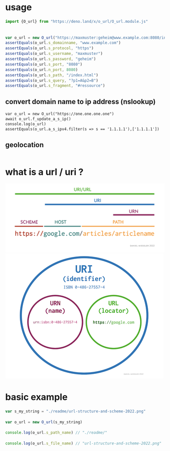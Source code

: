 # usage 

```javascript 
import {O_url} from "https://deno.land/x/o_url/O_url.module.js"


var o_url = new O_url("https://maxmuster:geheim@www.example.com:8080/index.html?p1=A&p2=B#ressource")
assertEquals(o_url.s_domainname, "www.example.com")
assertEquals(o_url.s_protocol, "https")
assertEquals(o_url.s_username, "maxmuster")
assertEquals(o_url.s_password, "geheim")
assertEquals(o_url.s_port, "8080")
assertEquals(o_url.n_port, 8080)
assertEquals(o_url.s_path, "/index.html")
assertEquals(o_url.s_query, "?p1=A&p2=B")
assertEquals(o_url.s_fragment, "#ressource")

```
## convert domain name to ip address (nslookup) 
```
var o_url = new O_url("https://one.one.one.one")
await o_url.f_update_a_s_ip()
console.log(o_url)
assertEquals(o_url.a_s_ipv4.filter(s => s == '1.1.1.1'),['1.1.1.1'])
```


## geolocation
```
```

# what is a url /  uri ? 
![](./readme/url-structure-and-scheme-2022.png)
![](./readme/url-urn-uri-structure-2022.png)


# basic example 

```javascript 
var s_my_string = "./readme/url-structure-and-scheme-2022.png"

var o_url = new O_url(s_my_string)

console.log(o_url.s_path_name) // "./readme/"

console.log(o_url.s_file_name) // "url-structure-and-scheme-2022.png"

